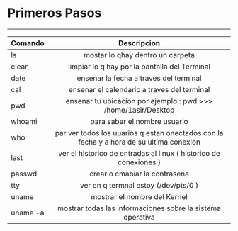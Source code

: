 # Primeros Pasos
***


| Comando        | Descripcion    |
| ------------- |:-------------: |
| ls      | mostar lo qhay dentro un carpeta |
| clear      | limpiar lo q hay por la pantalla del Terminal      |
| date |  ensenar la fecha a traves del terminal     |
| cal |  ensenar el calendario a traves del terminal     |
| pwd | ensenar tu ubicacion por ejemplo : pwd >>> /home/1asir/Desktop      |
| whoami |  para saber el nombre usuario    |
| who | par ver todos los uuarios q estan onectados con la fecha y a hora de su ultima conexion       |
| last | ver el historico de entradas al linux ( historico de conexiones )   |
| passwd | crear o cmabiar la contrasena      |
| tty |  ver en q termnal estoy (/dev/pts/0 )     |
| uname | mostrar el nombre del Kernel      |
| uname -a |  mostrar todas las informaciones sobre la sistema operativa     |
